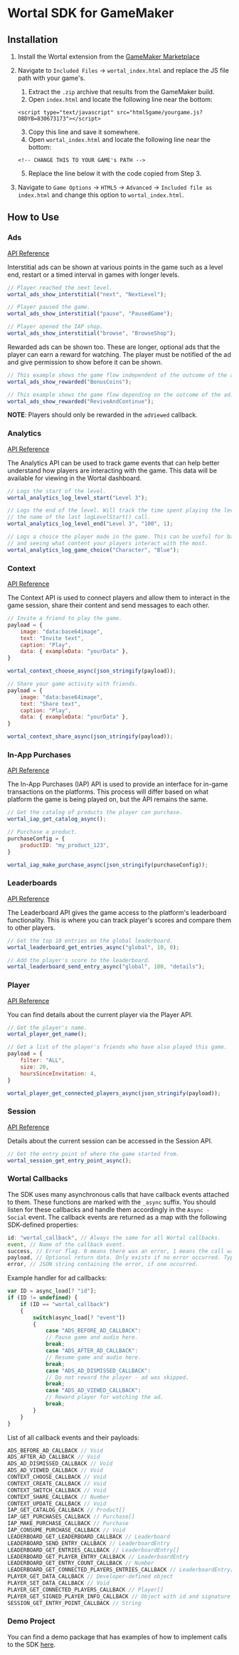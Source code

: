 # Wortal SDK for GameMaker

## Installation
1. Install the Wortal extension from the [GameMaker Marketplace](https://marketplace.yoyogames.com/assets/11217/wortal)
2. Navigate to `Included Files` -> `wortal_index.html` and replace the JS file path with your game's.
   1. Extract the `.zip` archive that results from the GameMaker build.
   2. Open `index.html` and locate the following line near the bottom:

   `<script type="text/javascript" src="html5game/yourgame.js?DBDYB=830673173"></script>`

   3. Copy this line and save it somewhere.
   4. Open `wortal_index.html` and locate the following line near the bottom:

   `<!-- CHANGE THIS TO YOUR GAME's PATH -->`

   5. Replace the line below it with the code copied from Step 3.
3. Navigate to `Game Options` -> `HTML5` -> `Advanced` -> `Included file as index.html` and change this option to `wortal_index.html`.

## How to Use

### Ads

[API Reference](https://sdk.html5gameportal.com/api/ads/)

Interstitial ads can be shown at various points in the game such as a level end, restart or a timed
interval in games with longer levels.

```javascript
// Player reached the next level.
wortal_ads_show_interstitial("next", "NextLevel");

// Player paused the game.
wortal_ads_show_interstitial("pause", "PausedGame");

// Player opened the IAP shop.
wortal_ads_show_interstitial("browse", "BrowseShop");
```

Rewarded ads can be shown too. These are longer, optional ads that the player can earn a reward for watching. The player
must be notified of the ad and give permission to show before it can be shown.

```javascript
// This example shows the game flow independent of the outcome of the ad.
wortal_ads_show_rewarded("BonusCoins");

// This example shows the game flow depending on the outcome of the ad.
wortal_ads_show_rewarded("ReviveAndContinue");
```

**NOTE**: Players should only be rewarded in the `adViewed` callback.

### Analytics

[API Reference](https://sdk.html5gameportal.com/api/analytics/)

The Analytics API can be used to track game events that can help better understand how players are interacting with
the game. This data will be available for viewing in the Wortal dashboard.

```javascript
// Logs the start of the level.
wortal_analytics_log_level_start("Level 3");

// Logs the end of the level. Will track the time spent playing the level if the name matches
// the name of the last logLevelStart() call.
wortal_analytics_log_level_end("Level 3", "100", 1);

// Logs a choice the player made in the game. This can be useful for balancing the game
// and seeing what content your players interact with the most.
wortal_analytics_log_game_choice("Character", "Blue");
```

### Context

[API Reference](https://sdk.html5gameportal.com/api/context/)

The Context API is used to connect players and allow them to interact in the game session, share their content
and send messages to each other.

```javascript
// Invite a friend to play the game.
payload = {
    image: "data:base64image",
    text: "Invite text",
    caption: "Play",
    data: { exampleData: "yourData" },
}

wortal_context_choose_async(json_stringify(payload));

// Share your game activity with friends.
payload = {
    image: "data:base64image",
    text: "Share text",
    caption: "Play",
    data: { exampleData: "yourData" },
}

wortal_context_share_async(json_stringify(payload));
```

### In-App Purchases

[API Reference](https://sdk.html5gameportal.com/api/iap/)

The In-App Purchases (IAP) API is used to provide an interface for in-game transactions on the platforms.
This process will differ based on what platform the game is being played on, but the API remains the same.

```javascript
// Get the catalog of products the player can purchase.
wortal_iap_get_catalog_async();

// Purchase a product.
purchaseConfig = {
    productID: "my_product_123",
}

wortal_iap_make_purchase_async(json_stringify(purchaseConfig));
```

### Leaderboards

[API Reference](https://sdk.html5gameportal.com/api/leaderboard/)

The Leaderboard API gives the game access to the platform's leaderboard functionality. This is where
you can track player's scores and compare them to other players.

```javascript
// Get the top 10 entries on the global leaderboard.
wortal_leaderboard_get_entries_async("global", 10, 0);

// Add the player's score to the leaderboard.
wortal_leaderboard_send_entry_async("global", 100, "details");
```

### Player

[API Reference](https://sdk.html5gameportal.com/api/player/)

You can find details about the current player via the Player API.

```javascript
// Get the player's name.
wortal_player_get_name();

// Get a list of the player's friends who have also played this game.
payload = {
    filter: "ALL",
    size: 20,
    hoursSinceInvitation: 4,
}

wortal_player_get_connected_players_async(json_stringify(payload));
```

### Session

[API Reference](https://sdk.html5gameportal.com/api/session/)

Details about the current session can be accessed in the Session API.

```javascript
// Get the entry point of where the game started from.
wortal_session_get_entry_point_async();
```

### Wortal Callbacks
The SDK uses many asynchronous calls that have callback events attached to them. These functions are marked with the `_async` suffix.
You should listen for these callbacks and handle them accordingly in the `Async - Social` event.
The callback events are returned as a map with the following SDK-defined properties:

```javascript
id: "wortal_callback", // Always the same for all Wortal callbacks.
event, // Name of the callback event.
success, // Error flag. 0 means there was an error, 1 means the call was successful.
payload, // Optional return data. Only exists if no error occurred. Type varies based on the caller.
error, // JSON string containing the error, if one occurred.
```

Example handler for ad callbacks:

```javascript
var ID = async_load[? "id"];
if (ID != undefined) {
	if (ID == "wortal_callback")
	{
		switch(async_load[? "event"])
		{
			case "ADS_BEFORE_AD_CALLBACK":
            // Pause game and audio here.
			break;
			case "ADS_AFTER_AD_CALLBACK":
            // Resume game and audio here.
			break;
			case "ADS_AD_DISMISSED_CALLBACK":
			// Do not reward the player - ad was skipped.
			break;
			case "ADS_AD_VIEWED_CALLBACK":
			// Reward player for watching the ad.
			break;
		}
	}
}
```

List of all callback events and their payloads:

```javascript
ADS_BEFORE_AD_CALLBACK // Void
ADS_AFTER_AD_CALLBACK // Void
ADS_AD_DISMISSED_CALLBACK // Void
ADS_AD_VIEWED_CALLBACK // Void
CONTEXT_CHOOSE_CALLBACK // Void
CONTEXT_CREATE_CALLBACK // Void
CONTEXT_SWITCH_CALLBACK // Void
CONTEXT_SHARE_CALLBACK // Number
CONTEXT_UPDATE_CALLBACK // Void
IAP_GET_CATALOG_CALLBACK // Product[]
IAP_GET_PURCHASES_CALLBACK // Purchase[]
IAP_MAKE_PURCHASE_CALLBACK // Purchase
IAP_CONSUME_PURCHASE_CALLBACK // Void
LEADERBOARD_GET_LEADERBOARD_CALLBACK // Leaderboard
LEADERBOARD_SEND_ENTRY_CALLBACK // LeaderboardEntry
LEADERBOARD_GET_ENTRIES_CALLBACK // LeaderboardEntry[]
LEADERBOARD_GET_PLAYER_ENTRY_CALLBACK // LeaderboardEntry
LEADERBOARD_GET_ENTRY_COUNT_CALLBACK // Number
LEADERBOARD_GET_CONNECTED_PLAYERS_ENTRIES_CALLBACK // LeaderboardEntry[]
PLAYER_GET_DATA_CALLBACK // Developer-defined object
PLAYER_SET_DATA_CALLBACK // Void
PLAYER_GET_CONNECTED_PLAYERS_CALLBACK // Player[]
PLAYER_GET_SIGNED_PLAYER_INFO_CALLBACK // Object with id and signature
SESSION_GET_ENTRY_POINT_CALLBACK // String
```

### Demo Project

You can find a demo package that has examples of how to implement calls to the SDK [here](https://github.com/Digital-Will-Inc/wortal-sdk-game-maker/blob/master/demo/jp.co.digitalwill.wortal.demo.yymps).

